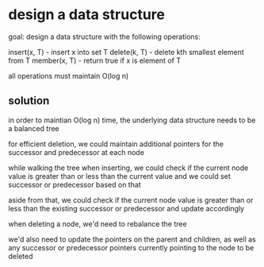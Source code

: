 # design a data structure

goal: design a data structure with the following operations:

insert(x, T) - insert x into set T
delete(k, T) - delete kth smallest element from T
member(x, T) - return true if x is element of T

all operations must maintain O(log n)

## solution

in order to maintian O(log n) time, the underlying data structure needs to be a balanced tree

for efficient deletion, we could maintain additional pointers for the successor and predecessor at each node

while walking the tree when inserting, we could check if the current node value is greater than or less than the current value and we could set successor or predecessor based on that

aside from that, we could check if the current node value is greater than or less than the existing successor or predecessor and update accordingly

when deleting a node, we'd need to rebalance the tree

we'd also need to update the pointers on the parent and children, as well as any successor or predecessor pointers currently pointing to the node to be deleted
